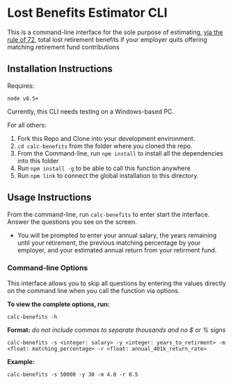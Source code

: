 # Lost Benefits Estimator CLI

This is a command-line interface for the sole purpose of estimating, [via the rule of 72](https://en.wikipedia.org/wiki/Rule_of_72), total lost retirement benefits if your employer quits offering matching retirement fund contributions

## Installation Instructions

Requires:
```
node v8.5+
```

Currently, this CLI needs testing on a Windows-based PC.

For all others:

1. Fork this Repo and Clone into your development environment.
2. `cd calc-benefits` from the folder where you cloned the repo.
3. From the Command-line, run `npm install` to install all the dependencies into this folder
4. Run `npm install -g` to be able to call this function anywhere
5. Run `npm link` to connect the global installation to this directory.

## Usage Instructions

From the command-line, run `calc-benefits` to enter start the interface. Answer the questions you see on the screen. 

* You will be prompted to enter your annual salary, the years remaining until your retirement, the previous matching percentage by your employer, and your estimated annual return from your retirment fund.


### Command-line Options

This interface allows you to skip all questions by entering the values directly on the command line when you call the function via options.

**To view the complete options, run:**
```
calc-benefits -h
```

**Format:** _do not include commas to separate thousands and no $ or % signs_
```
calc-benefits -s <integer: salary> -y <integer: years_to_retirment> -m <float: matching_percentage> -r <float: annual_401k_return_rate>
```

**Example:**
```
calc-benefits -s 50000 -y 30 -m 4.0 -r 8.5
```